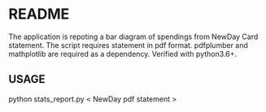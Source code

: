 # README #

The application is repoting a bar diagram of spendings from NewDay Card statement.
The script requires statement in pdf format.
pdfplumber and mathplotlib are required as a dependency. 
Verified with python3.6+.

## USAGE ##
python stats_report.py < NewDay pdf statement >